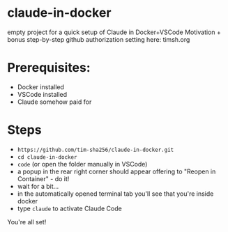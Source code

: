 # claude-in-docker
empty project for a quick setup of Claude in Docker+VSCode
Motivation + bonus step-by-step github authorization setting here: timsh.org

# Prerequisites: 
- Docker installed
- VSCode installed
- Claude somehow paid for

# Steps
- `https://github.com/tim-sha256/claude-in-docker.git`
- `cd claude-in-docker`
- `code` (or open the folder manually in VSCode)
- a popup in the rear right corner should appear offering to "Reopen in Container" - do it!
- wait for a bit...
- in the automatically opened terminal tab you'll see that you're inside docker
- type `claude` to activate Claude Code

You're all set! 
